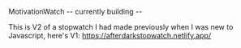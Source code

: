 MotivationWatch
-- currently building --

This is V2 of a stopwatch I had made previously when I was new to Javascript, here's V1: https://afterdarkstopwatch.netlify.app/

